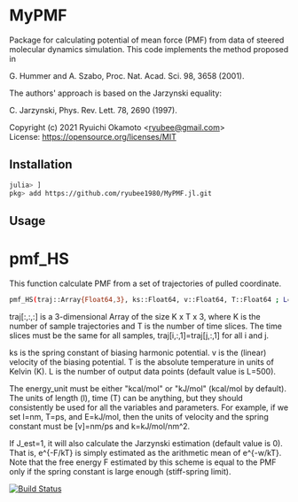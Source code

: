 # MyPMF
Package for calculating potential of mean force (PMF) from data of steered molecular dynamics simulation. This code implements the method proposed in

G. Hummer and A. Szabo, Proc. Nat. Acad. Sci. 98, 3658 (2001).

The authors' approach is based on the Jarzynski equality:

C. Jarzynski, Phys. Rev. Lett. 78, 2690 (1997).

Copyright (c) 2021 Ryuichi Okamoto <<ryubee@gmail.com>>  
License: https://opensource.org/licenses/MIT


## Installation
```sh
julia> ]
pkg> add https://github.com/ryubee1980/MyPMF.jl.git
```

## Usage
# pmf_HS
This function calculate PMF from a set of trajectories of pulled coordinate.
```sh
pmf_HS(traj::Array{Float64,3}, ks::Float64, v::Float64, T::Float64 ; L=500 ::Int64, energy_unit="kcal/mol" ::String, J_est=0)
```

traj[:,:,:] is a 3-dimensional Array of the size K x T x 3, where K is the number of sample trajectories and T is the number of time slices. The time slices must be the same for all samples, traj[i,:,1]=traj[j,:,1] for all i and j.

ks is the spring constant of biasing harmonic potential.
v is the (linear) velocity of the biasing potential.
T is the absolute temperature in units of Kelvin (K).
L is the number of output data points (default value is L=500).

The energy_unit must be either "kcal/mol" or "kJ/mol" (kcal/mol by default).
The units of length (l), time (T) can be anything, but they should consistently be used for all the variables and parameters. For example, if we set l=nm, T=ps, and E=kJ/mol, then the units of velocity and the spring constant must be [v]=nm/ps and k=kJ/mol/nm^2.

If J_est=1, it will also calculate the Jarzynski estimation (default value is 0). That is, e^{-F/kT} is simply estimated as the arithmetic mean of e^{-w/kT}. Note that the free energy F estimated by this scheme is equal to the PMF only if the spring constant is large enough (stiff-spring limit).

[![Build Status](https://github.com/ryubee1980/MyPMF.jl/actions/workflows/CI.yml/badge.svg?branch=main)](https://github.com/ryubee1980/MyPMF.jl/actions/workflows/CI.yml?query=branch%3Amain)
